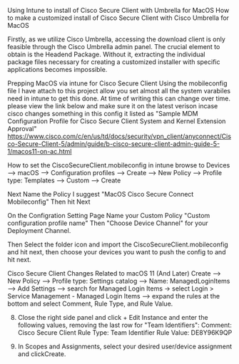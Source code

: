 Using Intune to install of Cisco Secure Client with Umbrella for MacOS
How to make a customized install of Cisco Secure Client with Cisco Umbrella for MacOS

Firstly, as we utilize Cisco Umbrella, accessing the download client is only feasible through the Cisco Umbrella admin panel. The crucial element to obtain is the Headend Package. Without it, extracting the individual package files necessary for creating a customized installer with specific applications becomes impossible.



Prepping MacOS via intune for Cisco Secure Client
Using the mobileconfig file I have attach to this project allow you set almost all the system varabiles need in intune to get this done. At time of writing this can change over time. 
please view the link below and make sure it on the latest verison incase cisco changes something in this config it listed as "Sample MDM Configuration Profile for Cisco Secure Client System and Kernel Extension Approval"
https://www.cisco.com/c/en/us/td/docs/security/vpn_client/anyconnect/Cisco-Secure-Client-5/admin/guide/b-cisco-secure-client-admin-guide-5-1/macos11-on-ac.html

How to set the CiscoSecureClient.mobileconfig in intune
browse to Devices --> macOS --> Configuration profiles --> Create --> New Policy --> Profile type: Templates --> Custom --> Create

Next Name the Policy I suggest "MacOS Cisco Secure Connect Mobileconfig" Then hit Next

On the Configration Setting Page Name your Custom Policy "Custom configuration profile name" Then "Choose Device Channel" for your Deployment Channel.

Then Select the folder icon and import the CiscoSecureClient.mobileconfig and hit next, then choose your devices you want to push the config to and hit next.


Cisco Secure Client Changes Related to macOS 11 (And Later)
Create --> New Policy --> Profile type: Settings catalog -->
Name: ManagedLoginItems --> Add Settings --> search for Managed Login Items -> select Login > Service Management - Managed Login Items --> expand the rules at the bottom and select Comment, Rule Type, and Rule Value. 
 
8.	Close the right side panel and click + Edit Instance and enter the following values, removing the last row for "Team Identifiers":
Comment: Cisco Secure Client
Rule Type: Team Identifier
Rule Value: DE8Y96K9QP
 
9.	In Scopes and Assignments, select your desired user/device assignment and clickCreate. 
